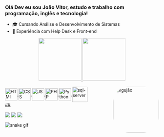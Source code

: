 ### Olá Dev eu sou João Vitor, estudo e trabalho com programação, inglês e tecnologia!

- 🎓 Cursando Análise e Desenvolvimento de Sistemas
- 💼 Experiência com Help Desk e Front-end 


<div align="center">
 <a href="https://github.com/owjoaovitor">
 <img height="140em" src="https://github-readme-stats.vercel.app/api?username=owjoaovitor&show_icons=true&theme=tokyonight&include_all_commits=true&count_private=true"/>
 <img height="140em" src="https://github-readme-stats.vercel.app/api/top-langs/?username=owjoaovitor&layout=compact&langs_count=7&theme=tokyonight"/>
</div>

<div style="display: inline_block"><br>
  <img align="center" alt="HTMl"   height="40" width="40"src="https://cdn.jsdelivr.net/gh/devicons/devicon/icons/html5/html5-original.svg"/>        
  <img align="center" alt="CSS"    height="40" width="40"src="https://cdn.jsdelivr.net/gh/devicons/devicon/icons/css3/css3-original.svg"/>         
  <img align="center" alt="JS"     height="40" width="40" src="https://cdn.jsdelivr.net/gh/devicons/devicon/icons/javascript/javascript-original.svg">
  <img align="center" alt="PHP"    height="40" width="40" src="https://cdn.jsdelivr.net/gh/devicons/devicon/icons/php/php-original.svg"/>   
  <img align="center" alt="Python" height="40" width="40" src="https://cdn.jsdelivr.net/gh/devicons/devicon/icons/python/python-original.svg"/>
  <img align="center" alt="sql-server" height="50" width="50" src="https://cdn.jsdelivr.net/gh/devicons/devicon/icons/microsoftsqlserver/microsoftsqlserver-plain-wordmark.svg"/>
  <img align="right" alt="figujão" height="150" style="border-radius:50px;" src=https://portfolio.joaovitormsilva.repl.co/img/icones.png>
</div>
 ##
<div> 
 <br>
<a href="https://www.linkedin.com/in/jo%C3%A3o-vitor-41693a232" target="_blank"><img src="https://img.shields.io/badge/-LinkedIn-%230077B5?style=for-the-badge&logo=linkedin&logoColor=white" target="_blank"></a
 <br>
<a href="https://memoria.joaovitormsilva.repl.co" target="_blank"><img src="https://img.shields.io/badge/jogodamemoria-000000?style=for-the-badge&logo=About.&logoColor=white" target="_blank"></a
 <br>
<a href="https://portfolio.joaovitormsilva.repl.co" target="_blank"><img src="https://img.shields.io/badge/-Portf%C3%B3lio-brown?style=for-the-badge&logo=true.me&logoColor=white" target="_blank"></a>
</div>

![snake gif](https://github.com/owjoaovitor/owjoaovitor/blob/output/github-contribution-grid-snake.svg)
